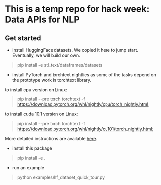 # This is a temp repo for hack week: Data APIs for NLP

## Get started
* install HuggingFace datasets. We copied it here to jump start. Eventually, we will build our own.
> pip install -e stl_text/dataframes/datasets

* install PyTorch and torchtext nightlies as some of the tasks depend on the prototype work in torchtext library.

to install cpu version on Linux:
> pip install --pre torch torchtext -f https://download.pytorch.org/whl/nightly/cpu/torch_nightly.html;

to install cuda 10.1 version on Linux:
> pip install --pre torch torchtext -f https://download.pytorch.org/whl/nightly/cu101/torch_nightly.html;

More detailed instructions are available [here](https://pytorch.org/).

* install this package
> pip install -e .

* run an example
> python examples/hf_dataset_quick_tour.py
